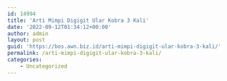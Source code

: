 ```yaml
---
id: 14994
title: 'Arti Mimpi Digigit Ular Kobra 3 Kali'
date: '2022-09-12T01:34:12+00:00'
author: admin
layout: post
guid: 'https://bos.awn.biz.id/arti-mimpi-digigit-ular-kobra-3-kali/'
permalink: /arti-mimpi-digigit-ular-kobra-3-kali/
categories:
    - Uncategorized
---
```


